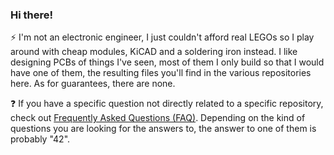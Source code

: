 ### Hi there!
⚡ I'm not an electronic engineer, I just couldn't afford real LEGOs so I play around with cheap modules, KiCAD and a soldering iron instead. I like designing PCBs of things I've seen, most of them I only build so that I would have one of them, the resulting files you'll find in the various repositories here. As for guarantees, there are none.

❓ If you have a specific question not directly related to a specific repository, check out [Frequently Asked Questions (FAQ)](https://github.com/tebl/tebl/blob/main/faq.md). Depending on the kind of questions you are looking for the answers to, the answer to one of them is probably "42".
